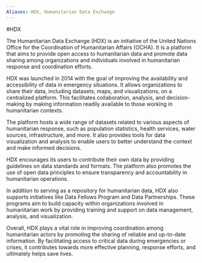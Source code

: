 ```yaml
---
Aliases: HDX, Humanitarian Data Exchange
---
```

#HDX

The Humanitarian Data Exchange (HDX) is an initiative of the United Nations Office for the Coordination of Humanitarian Affairs (OCHA). It is a platform that aims to provide open access to humanitarian data and promote data sharing among organizations and individuals involved in humanitarian response and coordination efforts.

HDX was launched in 2014 with the goal of improving the availability and accessibility of data in emergency situations. It allows organizations to share their data, including datasets, maps, and visualizations, on a centralized platform. This facilitates collaboration, analysis, and decision-making by making information readily available to those working in humanitarian contexts.

The platform hosts a wide range of datasets related to various aspects of humanitarian response, such as population statistics, health services, water sources, infrastructure, and more. It also provides tools for data visualization and analysis to enable users to better understand the context and make informed decisions.

HDX encourages its users to contribute their own data by providing guidelines on data standards and formats. The platform also promotes the use of open data principles to ensure transparency and accountability in humanitarian operations.

In addition to serving as a repository for humanitarian data, HDX also supports initiatives like Data Fellows Program and Data Partnerships. These programs aim to build capacity within organizations involved in humanitarian work by providing training and support on data management, analysis, and visualization.

Overall, HDX plays a vital role in improving coordination among humanitarian actors by promoting the sharing of reliable and up-to-date information. By facilitating access to critical data during emergencies or crises, it contributes towards more effective planning, response efforts, and ultimately helps save lives.